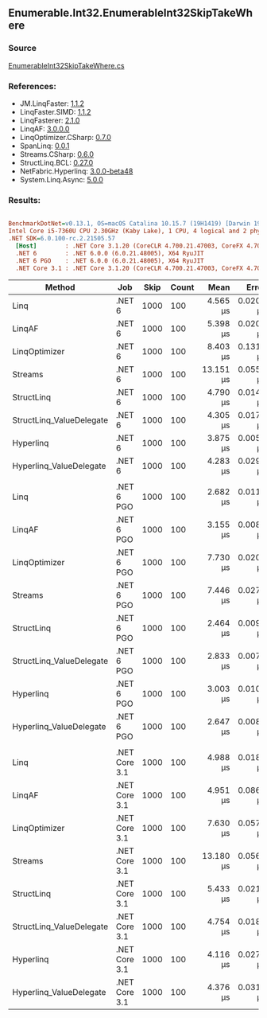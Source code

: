 ﻿## Enumerable.Int32.EnumerableInt32SkipTakeWhere

### Source
[EnumerableInt32SkipTakeWhere.cs](../LinqBenchmarks/Enumerable/Int32/EnumerableInt32SkipTakeWhere.cs)

### References:
- JM.LinqFaster: [1.1.2](https://www.nuget.org/packages/JM.LinqFaster/1.1.2)
- LinqFaster.SIMD: [1.1.2](https://www.nuget.org/packages/LinqFaster.SIMD/1.0.3)
- LinqFasterer: [2.1.0](https://www.nuget.org/packages/LinqFasterer/2.1.0)
- LinqAF: [3.0.0.0](https://www.nuget.org/packages/LinqAF/3.0.0.0)
- LinqOptimizer.CSharp: [0.7.0](https://www.nuget.org/packages/LinqOptimizer.CSharp/0.7.0)
- SpanLinq: [0.0.1](https://www.nuget.org/packages/SpanLinq/0.0.1)
- Streams.CSharp: [0.6.0](https://www.nuget.org/packages/Streams.CSharp/0.6.0)
- StructLinq.BCL: [0.27.0](https://www.nuget.org/packages/StructLinq/0.27.0)
- NetFabric.Hyperlinq: [3.0.0-beta48](https://www.nuget.org/packages/NetFabric.Hyperlinq/3.0.0-beta48)
- System.Linq.Async: [5.0.0](https://www.nuget.org/packages/System.Linq.Async/5.0.0)

### Results:
``` ini

BenchmarkDotNet=v0.13.1, OS=macOS Catalina 10.15.7 (19H1419) [Darwin 19.6.0]
Intel Core i5-7360U CPU 2.30GHz (Kaby Lake), 1 CPU, 4 logical and 2 physical cores
.NET SDK=6.0.100-rc.2.21505.57
  [Host]        : .NET Core 3.1.20 (CoreCLR 4.700.21.47003, CoreFX 4.700.21.47101), X64 RyuJIT
  .NET 6        : .NET 6.0.0 (6.0.21.48005), X64 RyuJIT
  .NET 6 PGO    : .NET 6.0.0 (6.0.21.48005), X64 RyuJIT
  .NET Core 3.1 : .NET Core 3.1.20 (CoreCLR 4.700.21.47003, CoreFX 4.700.21.47101), X64 RyuJIT


```
|                   Method |           Job | Skip | Count |      Mean |     Error |    StdDev |        Ratio | RatioSD |  Gen 0 | Allocated |
|------------------------- |-------------- |----- |------ |----------:|----------:|----------:|-------------:|--------:|-------:|----------:|
|                     Linq |        .NET 6 | 1000 |   100 |  4.565 μs | 0.0203 μs | 0.0190 μs |     baseline |         | 0.0992 |     208 B |
|                   LinqAF |        .NET 6 | 1000 |   100 |  5.398 μs | 0.0200 μs | 0.0187 μs | 1.18x slower |   0.01x | 0.0153 |      40 B |
|            LinqOptimizer |        .NET 6 | 1000 |   100 |  8.403 μs | 0.1313 μs | 0.1164 μs | 1.84x slower |   0.02x | 4.2419 |   8,906 B |
|                  Streams |        .NET 6 | 1000 |   100 | 13.151 μs | 0.0553 μs | 0.0517 μs | 2.88x slower |   0.02x | 0.4272 |     920 B |
|               StructLinq |        .NET 6 | 1000 |   100 |  4.790 μs | 0.0143 μs | 0.0126 μs | 1.05x slower |   0.01x | 0.0610 |     128 B |
| StructLinq_ValueDelegate |        .NET 6 | 1000 |   100 |  4.305 μs | 0.0176 μs | 0.0156 μs | 1.06x faster |   0.00x | 0.0153 |      40 B |
|                Hyperlinq |        .NET 6 | 1000 |   100 |  3.875 μs | 0.0050 μs | 0.0039 μs | 1.18x faster |   0.00x | 0.0153 |      40 B |
|  Hyperlinq_ValueDelegate |        .NET 6 | 1000 |   100 |  4.283 μs | 0.0293 μs | 0.0260 μs | 1.07x faster |   0.01x | 0.0153 |      40 B |
|                          |               |      |       |           |           |           |              |         |        |           |
|                     Linq |    .NET 6 PGO | 1000 |   100 |  2.682 μs | 0.0112 μs | 0.0100 μs |     baseline |         | 0.0992 |     208 B |
|                   LinqAF |    .NET 6 PGO | 1000 |   100 |  3.155 μs | 0.0088 μs | 0.0078 μs | 1.18x slower |   0.01x | 0.0191 |      40 B |
|            LinqOptimizer |    .NET 6 PGO | 1000 |   100 |  7.730 μs | 0.0206 μs | 0.0161 μs | 2.89x slower |   0.01x | 4.2419 |   8,906 B |
|                  Streams |    .NET 6 PGO | 1000 |   100 |  7.446 μs | 0.0274 μs | 0.0243 μs | 2.78x slower |   0.01x | 0.4349 |     920 B |
|               StructLinq |    .NET 6 PGO | 1000 |   100 |  2.464 μs | 0.0098 μs | 0.0092 μs | 1.09x faster |   0.00x | 0.0610 |     128 B |
| StructLinq_ValueDelegate |    .NET 6 PGO | 1000 |   100 |  2.833 μs | 0.0074 μs | 0.0069 μs | 1.06x slower |   0.00x | 0.0191 |      40 B |
|                Hyperlinq |    .NET 6 PGO | 1000 |   100 |  3.003 μs | 0.0108 μs | 0.0101 μs | 1.12x slower |   0.01x | 0.0191 |      40 B |
|  Hyperlinq_ValueDelegate |    .NET 6 PGO | 1000 |   100 |  2.647 μs | 0.0081 μs | 0.0068 μs | 1.01x faster |   0.00x | 0.0191 |      40 B |
|                          |               |      |       |           |           |           |              |         |        |           |
|                     Linq | .NET Core 3.1 | 1000 |   100 |  4.988 μs | 0.0186 μs | 0.0155 μs |     baseline |         | 0.0992 |     208 B |
|                   LinqAF | .NET Core 3.1 | 1000 |   100 |  4.951 μs | 0.0860 μs | 0.1287 μs | 1.01x slower |   0.02x | 0.0153 |      40 B |
|            LinqOptimizer | .NET Core 3.1 | 1000 |   100 |  7.630 μs | 0.0574 μs | 0.0509 μs | 1.53x slower |   0.01x | 4.2725 |   8,936 B |
|                  Streams | .NET Core 3.1 | 1000 |   100 | 13.180 μs | 0.0564 μs | 0.0500 μs | 2.64x slower |   0.01x | 0.4272 |     920 B |
|               StructLinq | .NET Core 3.1 | 1000 |   100 |  5.433 μs | 0.0217 μs | 0.0203 μs | 1.09x slower |   0.01x | 0.0610 |     128 B |
| StructLinq_ValueDelegate | .NET Core 3.1 | 1000 |   100 |  4.754 μs | 0.0188 μs | 0.0176 μs | 1.05x faster |   0.01x | 0.0153 |      40 B |
|                Hyperlinq | .NET Core 3.1 | 1000 |   100 |  4.116 μs | 0.0271 μs | 0.0240 μs | 1.21x faster |   0.01x | 0.0153 |      40 B |
|  Hyperlinq_ValueDelegate | .NET Core 3.1 | 1000 |   100 |  4.376 μs | 0.0313 μs | 0.0292 μs | 1.14x faster |   0.01x | 0.0153 |      40 B |
